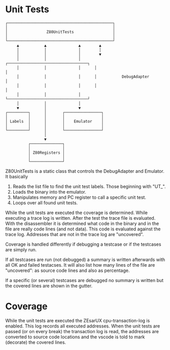 # Unit Tests

~~~
┌──────────────────────────────────────────────┐
│                                              │
│                 Z80UnitTests                 │
│                                              │
└──────────────────────────────────────────────┘
     ▲           ▲              ▲        ▲
     │           │              │        │
     │           │              │        ▼
     │           │              │      ┌───────────────────────────────────┐
     │           │              │      │                                   │
     │           │              │      │           DebugAdapter            │
     │           │              │      │                                   │
     │           │              │      └───────────────────────────────────┘
     │           │              │
     ▼           │              ▼
┌─────────┐      │       ┌────────────────┐
│         │      │       │                │
│ Labels  │      │       │    Emulator    │
│         │      │       │                │
└─────────┘      │       └────────────────┘
                 │
                 ▼
          ┌──────────────┐
          │              │
          │ Z80Registers │
          │              │
          └──────────────┘
~~~

Z80UnitTests is a static class that controls the DebugAdapter and Emulator.
It basically
1. Reads the list file to find the unit test labels. Those beginning with "UT_".
2. Loads the binary into the emulator.
3. Manipulates memory and PC register to call a specific unit test.
4. Loops over all found unit tests.

While the unit tests are executed the coverage is determined.
While executing a trace log is written. After the test the trace file is evaluated.
With the disassembler it is determined what code in the binary and in the file are really code lines (and not data).
This code is evaluated against the trace log. Addresses that are not in the trace log are "uncovered".

Coverage is handled differently if debugging a testcase or if the testcases are simply run.

If all testcases are run (not debugged) a summary is written afterwards with all OK and failed testacses.
It will also list how many lines of the file are "uncovered": as source code lines and also as percentage.

If a specific (or several) testcases are debugged no summary is written but the covered lines are shown in the gutter.


# Coverage

While the unit tests are executed the ZEsarUX cpu-transaction-log is enabled.
This log records all executed addresses.
When the unit tests are passed (or on every break) the transaction  log is read, the addresses are converted to source code locations and the vscode is told to mark (decorate) the covered lines.
